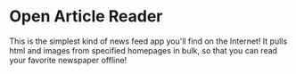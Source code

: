 # Open Article Reader

This is the simplest kind of news feed app you'll find on the Internet! It pulls html and images from specified homepages in bulk, so that you can read your favorite newspaper offline!



